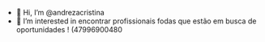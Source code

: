- 👋 Hi, I’m @andrezacristina
- 👀 I’m interested in  encontrar profissionais fodas que estão em busca de oportunidades !
(47996900480
